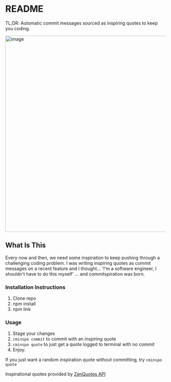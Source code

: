 # README

TL;DR: Automatic commit messages sourced as inspiring quotes to keep you coding.

<img width="614" alt="image" src="https://github.com/user-attachments/assets/b04fca33-b481-45a6-a846-bdc9fa38777d">

## What Is This

Every now and then, we need some inspiration to keep pushing through a challenging coding problem.
I was writing inspiring quotes as commit messages on a recent feature and I thought...
'I'm a software engineer, I shouldn't have to do this myself'
... and commitspiration was born.

### Installation Instructions

1. Clone repo
2. npm install
3. npm link

### Usage

1. Stage your changes
2. `cminspo commit` to commit with an inspiring quote
3. `cminspo quote` to just get a quote logged to terminal with no commit
4. Enjoy.

If you just want a random inspiration quote without committing, try `cminspo quote`

Inspirational quotes provided by <a href="https://zenquotes.io/" target="_blank">ZenQuotes API</a>
